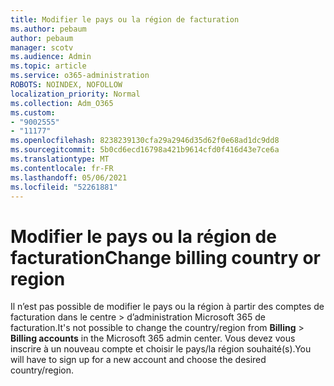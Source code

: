 ```yaml
---
title: Modifier le pays ou la région de facturation
ms.author: pebaum
author: pebaum
manager: scotv
ms.audience: Admin
ms.topic: article
ms.service: o365-administration
ROBOTS: NOINDEX, NOFOLLOW
localization_priority: Normal
ms.collection: Adm_O365
ms.custom:
- "9002555"
- "11177"
ms.openlocfilehash: 8238239130cfa29a2946d35d62f0e68ad1dc9dd8
ms.sourcegitcommit: 5b0cd6ecd16798a421b9614cfd0f416d43e7ce6a
ms.translationtype: MT
ms.contentlocale: fr-FR
ms.lasthandoff: 05/06/2021
ms.locfileid: "52261881"
---
```

# <a name="change-billing-country-or-region"></a><span data-ttu-id="78d3f-102">Modifier le pays ou la région de facturation</span><span class="sxs-lookup"><span data-stu-id="78d3f-102">Change billing country or region</span></span>

<span data-ttu-id="78d3f-103">Il n’est pas possible de modifier le pays ou la région à partir des comptes de facturation dans le centre  >   d’administration Microsoft 365 de facturation.</span><span class="sxs-lookup"><span data-stu-id="78d3f-103">It's not possible to change the country/region from **Billing** > **Billing accounts** in the Microsoft 365 admin center.</span></span> <span data-ttu-id="78d3f-104">Vous devez vous inscrire à un nouveau compte et choisir le pays/la région souhaité(s).</span><span class="sxs-lookup"><span data-stu-id="78d3f-104">You will have to sign up for a new account and choose the desired country/region.</span></span> 